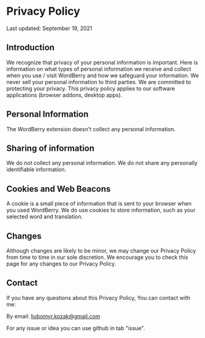 # Privacy Policy

Last updated: September 19, 2021

## Introduction
We recognize that privacy of your personal information is important. Here is information on what types of personal information we receive and collect when you use / visit WordBerry and how we safeguard your information. We never sell your personal information to third parties. We are committed to protecting your privacy. This privacy policy applies to our software applications (browser addons, desktop apps).


## Personal Information
The WordBerry extension doesn't collect any personal information.

## Sharing of information
We do not collect any personal information. We do not share any personally identifiable information.


## Cookies and Web Beacons
A cookie is a small piece of information that is sent to your browser when you used WordBerry.
We do use cookies to store information, such as your selected word and translation.


## Changes
Although changes are likely to be minor, we may change our Privacy Policy from time to time in our sole discretion. We encourage you to check this page for any changes to our Privacy Policy.


## Contact
If you have any questions about this Privacy Policy, You can contact with me:

By email: liubomyr.kozak@gmail.com

For any issue or idea you can use github in tab "issue".
